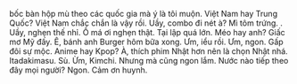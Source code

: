 bốc bàn hộp mù theo các quốc gia mà ý là tôi muộn. Việt Nam hay Trung Quốc? Việt Nam chắc chắn là vậy rồi. Uầy, combo đi nét à? Mì tôm trứng. . Uầy, nghẹn thế nhỉ. Ồ má ơi nghẹn thật. Tại lập quá lớn. Méo hay anh? Giấc mơ Mỹ đấy. Ê, bánh anh Burger hôm bữa xong. Ưm, iểu rồi. Ưm, ngon. Gấp đôi sự mộc. Anime hay Kpop? À, thích phim Nhật hơn nên là chọn Nhật nhá. Itadakimasu. Sù. Ừm, Kimchi. Nhưng mà cũng ngon lắm. Nước nào tiếp theo đây mọi người? Ngon. Cảm ơn huynh.